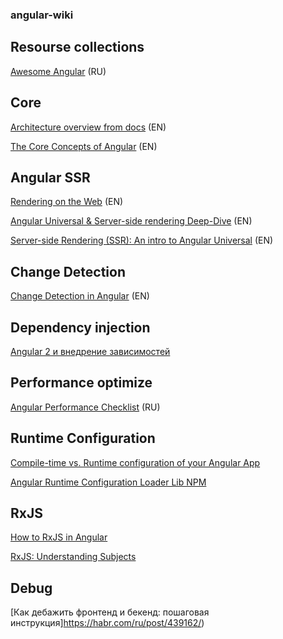 ### angular-wiki

## Resourse collections

[Awesome Angular](https://github.com/Angular-RU/angular-awesome-list) (RU)

## Core 

[Architecture overview from docs](https://angular.io/guide/architecture) (EN)

[The Core Concepts of Angular](https://vsavkin.com/the-core-concepts-of-angular-2-c3d6cbe04d04) (EN)


## Angular SSR

[Rendering on the Web](https://developers.google.com/web/updates/2019/02/rendering-on-the-web) (EN)

[Angular Universal & Server-side rendering Deep-Dive](https://medium.com/@MarkPieszak/angular-universal-server-side-rendering-deep-dive-dc442a6be7b7) (EN)

[Server-side Rendering (SSR): An intro to Angular Universal](https://angular.io/guide/universal) (EN)

## Change Detection

[Change Detection in Angular](https://vsavkin.com/change-detection-in-angular-2-4f216b855d4c) (EN)

## Dependency injection

[Angular 2 и внедрение зависимостей](https://habr.com/ru/post/281449/)

## Performance optimize 

[Angular Performance Checklist](https://github.com/mgechev/angular-performance-checklist/blob/master/README.ru-RU.md) (RU)

## Runtime Configuration

[Compile-time vs. Runtime configuration of your Angular App](https://juristr.com/blog/2018/01/ng-app-runtime-config/)

[Angular Runtime Configuration Loader Lib NPM](https://www.npmjs.com/package/runtime-config-loader)

## RxJS 

[How to RxJS in Angular](https://blog.angularindepth.com/how-to-rxjs-in-angular-1037908e82a5)

[RxJS: Understanding Subjects](https://blog.angularindepth.com/rxjs-understanding-subjects-5c585188c3e1)

## Debug

[Как дебажить фронтенд и бекенд: пошаговая инструкция]https://habr.com/ru/post/439162/)